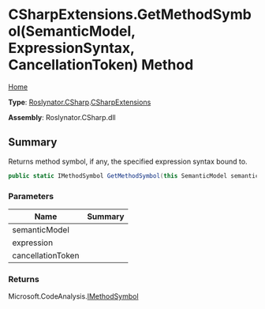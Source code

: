 # CSharpExtensions\.GetMethodSymbol\(SemanticModel, ExpressionSyntax, CancellationToken\) Method

[Home](../../../../README.md)

**Type**: [Roslynator.CSharp](../../README.md)\.[CSharpExtensions](../README.md)

**Assembly**: Roslynator\.CSharp\.dll

## Summary

Returns method symbol, if any, the specified expression syntax bound to\.

```csharp
public static IMethodSymbol GetMethodSymbol(this SemanticModel semanticModel, ExpressionSyntax expression, CancellationToken cancellationToken = default(CancellationToken))
```

### Parameters

| Name | Summary |
| ---- | ------- |
| semanticModel | |
| expression | |
| cancellationToken | |

### Returns

Microsoft\.CodeAnalysis\.[IMethodSymbol](https://docs.microsoft.com/en-us/dotnet/api/microsoft.codeanalysis.imethodsymbol)

